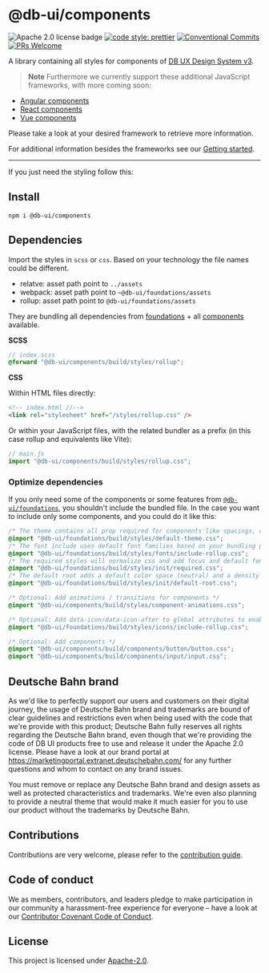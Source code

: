 # @db-ui/components

![Apache 2.0 license badge](https://img.shields.io/badge/License-Apache_2.0-blue.svg)
[![code style: prettier](https://img.shields.io/badge/code_style-prettier-ff69b4.svg?style=flat-square)](https://github.com/prettier/prettier)
[![Conventional Commits](https://img.shields.io/badge/Conventional%20Commits-1.0.0-yellow.svg)](https://conventionalcommits.org)
[![PRs Welcome](https://img.shields.io/badge/PRs-welcome-brightgreen.svg?style=flat-square)](https://makeapullrequest.com)

A library containing all styles for components of [DB UX Design System v3](https://github.com/db-ui/mono).

> **Note**
> Furthermore we currently support these additional JavaScript frameworks, with more coming soon:

- [Angular components](https://www.npmjs.com/package/@db-ui/ngx-components)
- [React components](https://www.npmjs.com/package/@db-ui/react-components)
- [Vue components](https://www.npmjs.com/package/@db-ui/v-components)

Please take a look at your desired framework to retrieve more information.

For additional information besides the frameworks see our [Getting started](https://github.com/db-ui/mono/tree/main/packages/components/docs/getting-started.md).

---

If you just need the styling follow this:

## Install

`npm i @db-ui/components`

## Dependencies

Import the styles in `scss` or `css`. Based on your technology the file names could be different.

- relatve: asset path point to `../assets`
- webpack: asset path point to `~@db-ui/foundations/assets`
- rollup: asset path point to `@db-ui/foundations/assets`

They are bundling all dependencies from [foundations](https://www.npmjs.com/package/@db-ui/foundations) + all [components](https://github.com/db-ui/mono/blob/main/packages/components/src/styles/db-ui-components.scss) available.

**SCSS**

```scss
// index.scss
@forward "@db-ui/components/build/styles/rollup";
```

**CSS**

Within HTML files directly:

```html
<!-- index.html //-->
<link rel="stylesheet" href="/styles/rollup.css" />
```

Or within your JavaScript files, with the related bundler as a prefix (in this case rollup and equivalents like Vite):

```js
// main.js
import "@db-ui/components/build/styles/rollup.css";
```

### Optimize dependencies

If you only need some of the components or some features from [`@db-ui/foundations`](https://www.npmjs.com/package/@db-ui/foundations), you shouldn't include the bundled file.
In the case you want to include only some components, and you could do it like this:

```css
/* The theme contains all prop required for components like spacings, colors, ... */
@import "@db-ui/foundations/build/styles/default-theme.css";
/* The font include uses default font families based on your bundling paths (relative, absolute, webpack, rollup) */
@import "@db-ui/foundations/build/styles/fonts/include-rollup.css";
/* The required styles will normalize css and add focus and default font to body */
@import "@db-ui/foundations/build/styles/init/required.css";
/* The default root adds a default color space (neutral) and a density (regular) */
@import "@db-ui/foundations/build/styles/init/default-root.css";

/* Optional: Add animations / transitions for components */
@import "@db-ui/components/build/styles/component-animations.css";

/* Optional: Add data-icon/data-icon-after to global attributes to enable icons for components */
@import "@db-ui/foundations/build/styles/icons/include-rollup.css";

/* Optional: Add components */
@import "@db-ui/components/build/components/button/button.css";
@import "@db-ui/components/build/components/input/input.css";
```

## Deutsche Bahn brand

As we'd like to perfectly support our users and customers on their digital journey, the usage of Deutsche Bahn brand and trademarks are bound of clear guidelines and restrictions even when being used with the code that we're provide with this product; Deutsche Bahn fully reserves all rights regarding the Deutsche Bahn brand, even though that we're providing the code of DB UI products free to use and release it under the Apache 2.0 license.
Please have a look at our brand portal at <https://marketingportal.extranet.deutschebahn.com/> for any further questions and whom to contact on any brand issues.

You must remove or replace any Deutsche Bahn brand and design assets as well as protected characteristics and trademarks. We're even also planning to provide a neutral theme that would make it much easier for you to use our product without the trademarks by Deutsche Bahn.

## Contributions

Contributions are very welcome, please refer to the [contribution guide](https://github.com/db-ui/mono/blob/main/CONTRIBUTING.md).

## Code of conduct

We as members, contributors, and leaders pledge to make participation in our
community a harassment-free experience for everyone – have a look at our [Contributor Covenant Code of Conduct](https://github.com/db-ui/mono/blob/main/CODE-OF-CONDUCT.md).

## License

This project is licensed under [Apache-2.0](LICENSE).
